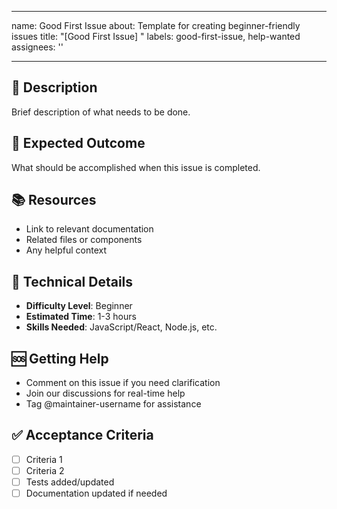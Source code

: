 
---
name: Good First Issue
about: Template for creating beginner-friendly issues
title: "[Good First Issue] "
labels: good-first-issue, help-wanted
assignees: ''

---

## 📝 Description
Brief description of what needs to be done.

## 🎯 Expected Outcome
What should be accomplished when this issue is completed.

## 📚 Resources
- Link to relevant documentation
- Related files or components
- Any helpful context

## 🔧 Technical Details
- **Difficulty Level**: Beginner
- **Estimated Time**: 1-3 hours
- **Skills Needed**: JavaScript/React, Node.js, etc.

## 🆘 Getting Help
- Comment on this issue if you need clarification
- Join our discussions for real-time help
- Tag @maintainer-username for assistance

## ✅ Acceptance Criteria
- [ ] Criteria 1
- [ ] Criteria 2
- [ ] Tests added/updated
- [ ] Documentation updated if needed
